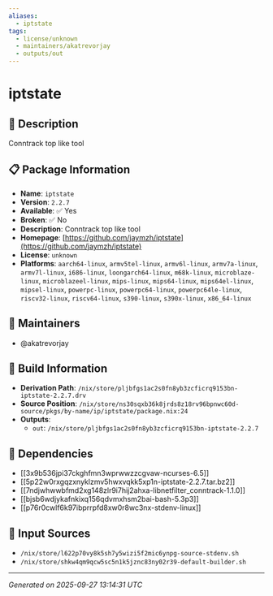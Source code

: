 ```yaml
---
aliases:
  - iptstate
tags:
  - license/unknown
  - maintainers/akatrevorjay
  - outputs/out
---
```


# iptstate

## 📝 Description

Conntrack top like tool

## 📋 Package Information

- **Name**: `iptstate`
- **Version**: `2.2.7`
- **Available**: ✅ Yes
- **Broken**: ✅ No
- **Description**: Conntrack top like tool
- **Homepage**: [https://github.com/jaymzh/iptstate](https://github.com/jaymzh/iptstate)
- **License**: `unknown`
- **Platforms**: `aarch64-linux`, `armv5tel-linux`, `armv6l-linux`, `armv7a-linux`, `armv7l-linux`, `i686-linux`, `loongarch64-linux`, `m68k-linux`, `microblaze-linux`, `microblazeel-linux`, `mips-linux`, `mips64-linux`, `mips64el-linux`, `mipsel-linux`, `powerpc-linux`, `powerpc64-linux`, `powerpc64le-linux`, `riscv32-linux`, `riscv64-linux`, `s390-linux`, `s390x-linux`, `x86_64-linux`
## 👥 Maintainers

- @akatrevorjay


## 🔧 Build Information

- **Derivation Path**: `/nix/store/pljbfgs1ac2s0fn8yb3zcficrq9153bn-iptstate-2.2.7.drv`
- **Source Position**: `/nix/store/ns30sqxb36k8jrds8z18rv96bpnwc60d-source/pkgs/by-name/ip/iptstate/package.nix:24`
- **Outputs**:
  - `out`:  `/nix/store/pljbfgs1ac2s0fn8yb3zcficrq9153bn-iptstate-2.2.7`

## 🔗 Dependencies

- [[3x9b536jpi37ckghfmn3wprwwzzcgvaw-ncurses-6.5]]
- [[5p22w0rxgqzxnyklzmv5hwxvqkk5xp1n-iptstate-2.2.7.tar.bz2]]
- [[7ndjwhwwbfmd2xg148zlr9i7hij2ahxa-libnetfilter_conntrack-1.1.0]]
- [[bjsb6wdjykafnkixq156qdvmxhsm2bai-bash-5.3p3]]
- [[p76r0cwlf6k97ibprrpfd8xw0r8wc3nx-stdenv-linux]]

## 📁 Input Sources

- `/nix/store/l622p70vy8k5sh7y5wizi5f2mic6ynpg-source-stdenv.sh`
- `/nix/store/shkw4qm9qcw5sc5n1k5jznc83ny02r39-default-builder.sh`

---
*Generated on 2025-09-27 13:14:31 UTC*

